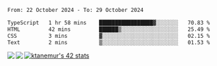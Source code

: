 <!--START_SECTION:waka-->

```txt
From: 22 October 2024 - To: 29 October 2024

TypeScript   1 hr 58 mins    █████████████████▓░░░░░░░   70.83 %
HTML         42 mins         ██████▒░░░░░░░░░░░░░░░░░░   25.49 %
CSS          3 mins          ▓░░░░░░░░░░░░░░░░░░░░░░░░   02.15 %
Text         2 mins          ▒░░░░░░░░░░░░░░░░░░░░░░░░   01.53 %
```

<!--END_SECTION:waka-->
<a href="https://github.com/anuraghazra/github-readme-stats">
  <img align="left" src="https://github-readme-stats.vercel.app/api?username=Tanesan&count_private=true&show_icons=true" />
<img align="left" src="https://github-readme-stats.vercel.app/api/top-langs/?username=Tanesan" />
</a>

[![ktanemur's 42 stats](https://badge42.vercel.app/api/v2/cl1wslf6s002109l771rng2w8/stats?cursusId=21&coalitionId=62)](https://github.com/JaeSeoKim/badge42)
